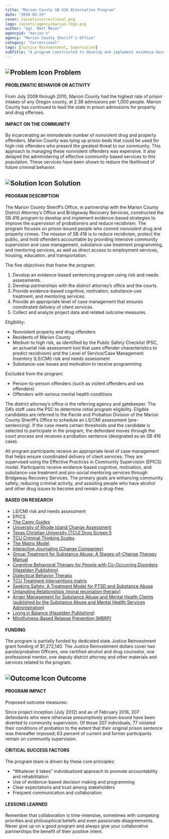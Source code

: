 ```yaml
---
title: "Marion County SB 416 Alternative Program"
date: "2016-03-29"
cover: /assets/correctional.png
logo: /assets/agency/marion-logo.png
author: "Sgt. Matt Meier"
agencyid: "marion-s"
agency: "Marion County Sheriff's Office"
category: "Correctional"
tags: [Justice Reinvestment, Supervision]
subTitle: "A program constructed to develop and implement evidence-based strategies to improve the supervision of probationers and reduce recidivism."
---
```


## ![Problem Icon](https://github.com/google/material-design-icons/raw/master/alert/1x_web/ic_error_outline_black_48dp.png "Problem") Problem

#### PROBLEMATIC BEHAVIOR OR ACTIVITY

From July 2009 through 2010, Marion County had the highest rate of prison intakes of any Oregon county, at 2.38 admissions per 1,000 people. Marion County has continued to lead the state in prison admissions for property and drug offenses.

#### IMPACT ON THE COMMUNITY

By incarcerating an immoderate number of nonviolent drug and property offenders, Marion County was tying up prison beds that could be used for high-risk offenders who present the greatest threat to our community. This approach to managing these nonviolent offenders was expensive. It also delayed the administering of effective community-based services to this population. These services have been shown to reduce the likelihood of future criminal behavior.

## ![Solution Icon](https://github.com/google/material-design-icons/raw/master/action/1x_web/ic_lightbulb_outline_black_48dp.png "Solution") Solution

#### PROGRAM DESCRIPTION

The Marion County Sheriff’s Office, in partnership with the Marion County District Attorney’s Office and Bridgeway Recovery Services, constructed the SB 416 program to develop and implement evidence-based strategies to improve the supervision of probationers and reduce recidivism. The program focuses on prison-bound people who commit nonviolent drug and property crimes. The mission of SB 416 is to reduce recidivism, protect the public, and hold offenders accountable by providing intensive community supervision and case management, substance-use treatment programming, and mentoring services, as well as direct access to employment services, housing, education, and transportation.

The five objectives that frame the program:

1. Develop an evidence-based sentencing program using risk and needs assessments.
2. Develop partnerships with the district attorney’s office and the courts.
3. Provide evidence-based cognitive, motivation, substance-use treatment, and mentoring services.
4. Provide an appropriate level of case management that ensures coordinated delivery of client services.
5. Collect and analyze project data and related outcome measures.

Eligibility:

* Nonviolent property and drug offenders
* Residents of Marion County
* Medium to high risk, as identified by the Public Safety Checklist (PSC, an actuarial risk assessment tool that uses offender characteristics to predict recidivism) and the Level of Service/Case Management Inventory (LS/CMI) risk and needs assessment
* Substance-use issues and motivation to receive programming

Excluded from the program:

* Person-to-person offenders (such as violent offenders and sex offenders)
* Offenders with serious mental health conditions

The district attorney’s office is the referring agency and gatekeeper. The DA’s staff uses the PSC to determine initial program eligibility. Eligible candidates are referred to the Parole and Probation Division of the Marion County Sheriff’s Office to schedule an LS/CMI assessment (pre-sentencing). If the case meets certain thresholds and the candidate is selected to participate in the program, the defendant moves through the court process and receives a probation sentence (designated as an SB 416 case).

All program participants receive an appropriate level of case management that helps ensure coordinated delivery of client services. They are supervised using the Effective Practices in Community Supervision (EPICS) model. Participants receive evidence-based cognitive, motivation, and substance-use treatment and pro-social mentoring services through Bridgeway Recovery Services. The primary goals are enhancing community safety, reducing criminal activity, and assisting people who have alcohol and other drug issues to become and remain a drug-free.

#### BASED ON RESEARCH

* LS/CMI risk and needs assessment
* EPICS
* [The Carey Guides](http://www.careygrouppublishing.com/)
* [University of Rhode Island Change Assessment](https://pubs.niaaa.nih.gov/publications/AssessingAlcohol/InstrumentPDFs/75_URICA.pdf)
* [Texas Christian University (TCU) Drug Screen 5](https://ibr.tcu.edu/forms/tcu-drug-screen/)
* [TCU Criminal Thinking Scales](https://ibr.tcu.edu/forms/tcu-criminal-thinking-scales/)
* [The Matrix Model](https://www.matrixinstitute.org/matrixtraining/matrix-manuals/)
* [Interactive Journaling (Change Companies)](https://www.changecompanies.net/interactivejournaling/)
* [Group Treatment for Substance Abuse: A Stages-of-Change Therapy Manual](https://www.amazon.com/Treatment-Substance-Edition-Stages-Change/dp/1462523404/ref=pd_sim_14_4?ie=UTF8&dpID=51QeAP3WDrL&dpSrc=sims&preST=_AC_UL160_SR122%2C160_&refRID=19J6NAMN43DM7TNVPC7J)
* [Cognitive Behavioral Therapy for People with Co-Occurring Disorders (Hazelden Publishing)](https://www.hazelden.org/OA_HTML/item/308131)
* [Dialectical Behavior Therapy](https://www.amazon.com/Dialectical-Behavior-Therapy-Clinicians-Guidebook/dp/0979021847)
* [TCU Treatment Interventions matrix](http://ibr.tcu.edu/wp-content/uploads/2014/09/Interventions-Matrix-linked-9-4-14.pdf)
* [Seeking Safety: A Treatment Model for PTSD and Substance Abuse](https://www.treatment-innovations.org/seeking-safety.html)
* [Untangling Relationships (moral reconation therapy)](https://www.ccimrt.com/product/untangling-relationships/)
* [Anger Management for Substance Abuse and Mental Health Clients (published by the Substance Abuse and Mental Health Services Administration)](https://store.samhsa.gov/product/Anger-Management-for-Substance-Abuse-and-Mental-Health-Clients-Participant-Workbook/SMA14-4210)
* [Living in Balance (Hazelden Publishing)](https://www.hazelden.org/web/public/livinginbalance.page)
* [Mindfulness-Based Relapse Prevention (MBRP)](https://www.mindfulrp.com/)

#### FUNDING

The program is partially funded by dedicated state Justice Reinvestment grant funding of $1,272,140. The Justice Reinvestment dollars cover two parole/probation Officers, one certified alcohol and drug counselor, one professional mentor, one deputy district attorney and other materials and services related to the program.

## ![Outcome Icon](https://github.com/google/material-design-icons/raw/master/action/1x_web/ic_view_list_black_48dp.png "Outcome") Outcome

#### PROGRAM IMPACT

Proposed outcome measures:

Since project inception (July 2012) and as of February 2016, 207 defendants who were otherwise presumptively prison-bound have been diverted to community supervision. Of those 207 individuals, 77 violated their conditions of probation to the extent that their original prison sentence was thereafter imposed; 63 percent of current and former participants remain on community supervision.

#### CRITICAL SUCCESS FACTORS

The program team is driven by these core principles:

* “Whatever it takes” individualized approach to promote accountability and rehabilitation
* Use of evidence-based decision making and programming
* Clear expectations and trust among stakeholders
* Frequent communication and collaboration

#### LESSONS LEARNED

Remember that collaboration is time-intensive, sometimes with competing priorities and philosophical beliefs and even passionate disagreements. Never give up on a good program and always give your collaborative partnerships the benefit of their positive intent.
